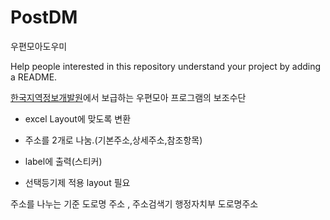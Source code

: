 # PostDM
우편모아도우미

Help people interested in this repository understand your project by adding a README.

[한국지역정보개발원](www.klid.or.kr)에서 보급하는 우편모아 프로그램의 보조수단
- excel Layout에 맞도록 변환
- 주소를 2개로 나눔.(기본주소,상세주소,참조항목)
- label에 출력(스티커)

- 선택등기제 적용
layout 필요

주소를 나누는 기준
도로명 주소 , 주소검색기 행정자치부 도로명주소 
